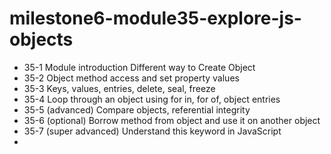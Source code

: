 # milestone6-module35-explore-js-objects

- 35-1 Module introduction Different way to Create Object
- 35-2 Object method access and set property values
- 35-3 Keys, values, entries, delete, seal, freeze
- 35-4 Loop through an object using for in, for of, object entries
- 35-5 (advanced) Compare objects, referential integrity
- 35-6 (optional) Borrow method from object and use it on another object
- 35-7 (super advanced) Understand this keyword in JavaScript
- 